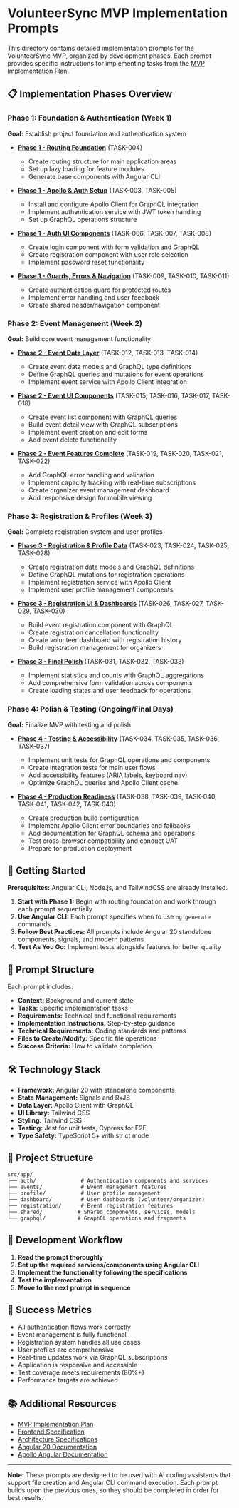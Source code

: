# VolunteerSync MVP Implementation Prompts

This directory contains detailed implementation prompts for the VolunteerSync MVP, organized by development phases. Each prompt provides specific instructions for implementing tasks from the [MVP Implementation Plan](../plan/feature-mvp-implementation-1.0.md).

## 📋 Implementation Phases Overview

### Phase 1: Foundation & Authentication (Week 1)

**Goal:** Establish project foundation and authentication system

- **[Phase 1 - Routing Foundation](./phase1-routing-foundation.md)** (TASK-004)

  - Create routing structure for main application areas
  - Set up lazy loading for feature modules
  - Generate base components with Angular CLI

- **[Phase 1 - Apollo & Auth Setup](./phase1-apollo-auth-setup.md)** (TASK-003, TASK-005)

  - Install and configure Apollo Client for GraphQL integration
  - Implement authentication service with JWT token handling
  - Set up GraphQL operations structure

- **[Phase 1 - Auth UI Components](./phase1-auth-ui-components.md)** (TASK-006, TASK-007, TASK-008)

  - Create login component with form validation and GraphQL
  - Create registration component with user role selection
  - Implement password reset functionality

- **[Phase 1 - Guards, Errors & Navigation](./phase1-guards-errors-navigation.md)** (TASK-009, TASK-010, TASK-011)
  - Create authentication guard for protected routes
  - Implement error handling and user feedback
  - Create shared header/navigation component

### Phase 2: Event Management (Week 2)

**Goal:** Build core event management functionality

- **[Phase 2 - Event Data Layer](./phase2-event-data-layer.md)** (TASK-012, TASK-013, TASK-014)

  - Create event data models and GraphQL type definitions
  - Define GraphQL queries and mutations for event operations
  - Implement event service with Apollo Client integration

- **[Phase 2 - Event UI Components](./phase2-event-ui-components.md)** (TASK-015, TASK-016, TASK-017, TASK-018)

  - Create event list component with GraphQL queries
  - Build event detail view with GraphQL subscriptions
  - Implement event creation and edit forms
  - Add event delete functionality

- **[Phase 2 - Event Features Complete](./phase2-event-features-complete.md)** (TASK-019, TASK-020, TASK-021, TASK-022)
  - Add GraphQL error handling and validation
  - Implement capacity tracking with real-time subscriptions
  - Create organizer event management dashboard
  - Add responsive design for mobile viewing

### Phase 3: Registration & Profiles (Week 3)

**Goal:** Complete registration system and user profiles

- **[Phase 3 - Registration & Profile Data](./phase3-registration-profile-data.md)** (TASK-023, TASK-024, TASK-025, TASK-028)

  - Create registration data models and GraphQL definitions
  - Define GraphQL mutations for registration operations
  - Implement registration service with Apollo Client
  - Implement user profile management components

- **[Phase 3 - Registration UI & Dashboards](./phase3-registration-ui-dashboards.md)** (TASK-026, TASK-027, TASK-029, TASK-030)

  - Build event registration component with GraphQL
  - Create registration cancellation functionality
  - Create volunteer dashboard with registration history
  - Build registration management for organizers

- **[Phase 3 - Final Polish](./phase3-final-polish.md)** (TASK-031, TASK-032, TASK-033)
  - Implement statistics and counts with GraphQL aggregations
  - Add comprehensive form validation across components
  - Create loading states and user feedback for operations

### Phase 4: Polish & Testing (Ongoing/Final Days)

**Goal:** Finalize MVP with testing and polish

- **[Phase 4 - Testing & Accessibility](./phase4-testing-accessibility.md)** (TASK-034, TASK-035, TASK-036, TASK-037)

  - Implement unit tests for GraphQL operations and components
  - Create integration tests for main user flows
  - Add accessibility features (ARIA labels, keyboard nav)
  - Optimize GraphQL queries and Apollo Client cache

- **[Phase 4 - Production Readiness](./phase4-production-readiness.md)** (TASK-038, TASK-039, TASK-040, TASK-041, TASK-042, TASK-043)
  - Create production build configuration
  - Implement Apollo Client error boundaries and fallbacks
  - Add documentation for GraphQL schema and operations
  - Test cross-browser compatibility and conduct UAT
  - Prepare for production deployment

## 🚀 Getting Started

**Prerequisites:** Angular CLI, Node.js, and TailwindCSS are already installed.

1. **Start with Phase 1:** Begin with routing foundation and work through each prompt sequentially
2. **Use Angular CLI:** Each prompt specifies when to use `ng generate` commands
3. **Follow Best Practices:** All prompts include Angular 20 standalone components, signals, and modern patterns
4. **Test As You Go:** Implement tests alongside features for better quality

## 📝 Prompt Structure

Each prompt includes:

- **Context:** Background and current state
- **Tasks:** Specific implementation tasks
- **Requirements:** Technical and functional requirements
- **Implementation Instructions:** Step-by-step guidance
- **Technical Requirements:** Coding standards and patterns
- **Files to Create/Modify:** Specific file operations
- **Success Criteria:** How to validate completion

## 🛠️ Technology Stack

- **Framework:** Angular 20 with standalone components
- **State Management:** Signals and RxJS
- **Data Layer:** Apollo Client with GraphQL
- **UI Library:** Tailwind CSS
- **Styling:** Tailwind CSS
- **Testing:** Jest for unit tests, Cypress for E2E
- **Type Safety:** TypeScript 5+ with strict mode

## 📁 Project Structure

```
src/app/
├── auth/              # Authentication components and services
├── events/            # Event management features
├── profile/           # User profile management
├── dashboard/         # User dashboards (volunteer/organizer)
├── registration/      # Event registration features
├── shared/           # Shared components, services, models
└── graphql/          # GraphQL operations and fragments
```

## 🔄 Development Workflow

1. **Read the prompt thoroughly**
2. **Set up the required services/components using Angular CLI**
3. **Implement the functionality following the specifications**
4. **Test the implementation**
5. **Move to the next prompt in sequence**

## 🎯 Success Metrics

- All authentication flows work correctly
- Event management is fully functional
- Registration system handles all use cases
- User profiles are comprehensive
- Real-time updates work via GraphQL subscriptions
- Application is responsive and accessible
- Test coverage meets requirements (80%+)
- Performance targets are achieved

## 📚 Additional Resources

- [MVP Implementation Plan](../plan/feature-mvp-implementation-1.0.md)
- [Frontend Specification](../frontend-specification/README.md)
- [Architecture Specifications](../spec/)
- [Angular 20 Documentation](https://angular.io/docs)
- [Apollo Angular Documentation](https://apollo-angular.com/docs/)

---

**Note:** These prompts are designed to be used with AI coding assistants that support file creation and Angular CLI command execution. Each prompt builds upon the previous ones, so they should be completed in order for best results.
